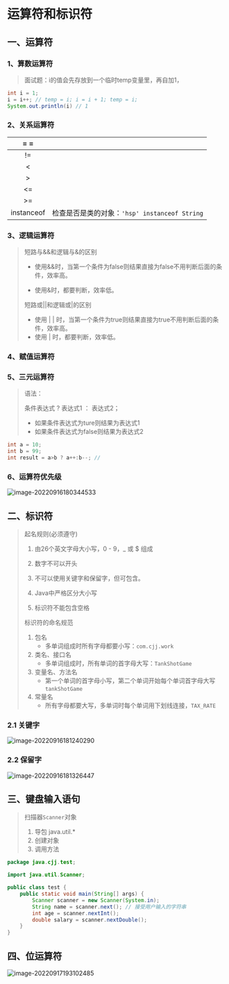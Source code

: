 # 运算符和标识符

## 一、运算符

### 1、算数运算符

> 面试题：i的值会先存放到一个临时temp变量里，再自加1，

```java
int i = 1;
i = i++; // temp = i; i = i + 1; temp = i;
System.out.println(i) // 1
```

### 2、关系运算符

|    = =     |                                               |
| :--------: | --------------------------------------------- |
|     !=     |                                               |
|     <      |                                               |
|     >      |                                               |
|     <=     |                                               |
|     >=     |                                               |
| instanceof | 检查是否是类的对象：`'hsp' instanceof String` |

### 3、逻辑运算符 

> 短路与&&和逻辑与&的区别
>
> - 使用&&时，当第一个条件为false则结果直接为false不用判断后面的条件，效率高。
>
> - 使用&时，都要判断，效率低。
>
> 短路或||和逻辑或|的区别
>
> - 使用 | | 时，当第一个条件为true则结果直接为true不用判断后面的条件，效率高。
> - 使用 | 时，都要判断，效率低。

### 4、赋值运算符

### 5、三元运算符

> 语法：
>
> 条件表达式 	?	表达式1	： 表达式2；
>
> - 如果条件表达式为ture则结果为表达式1
> - 如果条件表达式为false则结果为表达式2

```JAVA
int a = 10;
int b = 99;
int result = a>b ? a++:b--; // 
```

### 6、运算符优先级

![image-20220916180344533](https://gitee.com/chen-jiujia/typora-picgo/raw/master/img/202309251613425.png)

## 二、标识符

> 起名规则(必须遵守)
>
> 1. 由26个英文字母大小写，0 - 9，_ 或 $ 组成
>
> 2. 数字不可以开头
>
> 3. 不可以使用关键字和保留字，但可包含。
>
> 4. Java中严格区分大小写
>
> 5. 标识符不能包含空格
>
> 标识符的命名规范
>
> 1. 包名
>    - 多单词组成时所有字母都要小写：`com.cjj.work`
> 2. 类名、接口名
>    - 多单词组成时，所有单词的首字母大写：`TankShotGame`
> 3. 变量名、方法名
>    - 第一个单词的首字母小写，第二个单词开始每个单词首字母大写`tankShotGame`
> 4. 常量名
>    - 所有字母都要大写，多单词时每个单词用下划线连接，`TAX_RATE`

### 2.1 关键字

![image-20220916181240290](https://gitee.com/chen-jiujia/typora-picgo/raw/master/img/202309251613426.png)

### 2.2 保留字

![image-20220916181326447](https://gitee.com/chen-jiujia/typora-picgo/raw/master/img/202309251613427.png)

## 三、键盘输入语句

> 扫描器`Scanner`对象
>
> 1. 导包 java.util.*
> 2. 创建对象
> 3. 调用方法

```java
package java.cjj.test;

import java.util.Scanner;

public class test {
    public static void main(String[] args) {
        Scanner scanner = new Scanner(System.in);
        String name = scanner.next(); // 接受用户输入的字符串
        int age = scanner.nextInt();
        double salary = scanner.nextDouble();
    }
}

```

## 四、位运算符

![image-20220917193102485](https://gitee.com/chen-jiujia/typora-picgo/raw/master/img/202309251613429.png)